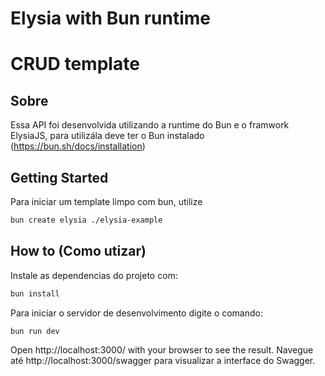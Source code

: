 # Elysia with Bun runtime

# CRUD template

## Sobre
Essa API foi desenvolvida utilizando a runtime do Bun e o framwork ElysiaJS, para utilizála deve ter o Bun instalado (https://bun.sh/docs/installation)

## Getting Started
Para iniciar um template limpo com bun, utilize
```bash
bun create elysia ./elysia-example
```

## How to (Como utizar)
Instale as dependencias do projeto com:
```bash
bun install
```

Para iniciar o servidor de desenvolvimento digite o comando:
```bash
bun run dev
```

Open http://localhost:3000/ with your browser to see the result.
Navegue até http://localhost:3000/swagger para visualizar a interface do Swagger.
